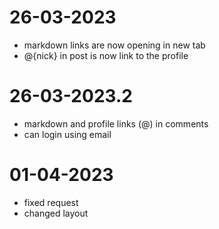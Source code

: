 # 26-03-2023
- markdown links are now opening in new tab
- @{nick} in post is now link to the profile

# 26-03-2023.2
- markdown and profile links (@) in comments
- can login using email

# 01-04-2023
- fixed request
- changed layout